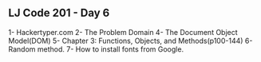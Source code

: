 ## LJ Code 201 - Day 6
1- Hackertyper.com
2- The Problem Domain
4- The Document Object Model(DOM)
5- Chapter 3: Functions, Objects, and Methods(p100-144)
6- Random method.
7- How to install fonts from Google.
